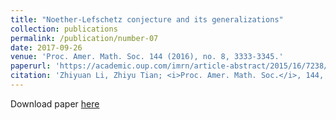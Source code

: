 ```yaml
---
title: "Noether-Lefschetz conjecture and its generalizations"
collection: publications
permalink: /publication/number-07
date: 2017-09-26
venue: 'Proc. Amer. Math. Soc. 144 (2016), no. 8, 3333-3345.'
paperurl: 'https://academic.oup.com/imrn/article-abstract/2015/16/7238/742755?redirectedFrom=fulltext&login=true'
citation: 'Zhiyuan Li, Zhiyu Tian; <i>Proc. Amer. Math. Soc.</i>, 144, no. 8, 3333-3345, (2016).'
---
```


Download paper [here](https://www.ams.org/journals/proc/2016-144-08/S0002-9939-2016-12999-7/S0002-9939-2016-12999-7.pdf)
